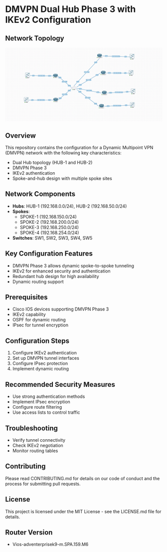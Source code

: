 # DMVPN Dual Hub Phase 3 with IKEv2 Configuration

## Network Topology
![DMVPN Topology](/file/topologi.png)

## Overview
This repository contains the configuration for a Dynamic Multipoint VPN (DMVPN) network with the following key characteristics:
- Dual Hub topology (HUB-1 and HUB-2)
- DMVPN Phase 3
- IKEv2 authentication
- Spoke-and-hub design with multiple spoke sites

## Network Components
- **Hubs**: HUB-1 (192.168.0.0/24), HUB-2 (192.168.50.0/24)
- **Spokes**: 
  - SPOKE-1 (192.168.150.0/24)
  - SPOKE-2 (192.168.200.0/24)
  - SPOKE-3 (192.168.250.0/24)
  - SPOKE-4 (192.168.254.0/24)
- **Switches**: SW1, SW2, SW3, SW4, SW5

## Key Configuration Features
- DMVPN Phase 3 allows dynamic spoke-to-spoke tunneling
- IKEv2 for enhanced security and authentication
- Redundant hub design for high availability
- Dynamic routing support

## Prerequisites
- Cisco IOS devices supporting DMVPN Phase 3
- IKEv2 capability
- OSPF for dynamic routing
- IPsec for tunnel encryption

## Configuration Steps
1. Configure IKEv2 authentication
2. Set up DMVPN tunnel interfaces
3. Configure IPsec protection
4. Implement dynamic routing


## Recommended Security Measures
- Use strong authentication methods
- Implement IPsec encryption
- Configure route filtering
- Use access lists to control traffic

## Troubleshooting
- Verify tunnel connectivity
- Check IKEv2 negotiation
- Monitor routing tables


## Contributing
Please read CONTRIBUTING.md for details on our code of conduct and the process for submitting pull requests.

## License
This project is licensed under the MIT License - see the LICENSE.md file for details.

## Router Version
- Vios-adventerprisek9-m.SPA.159.M6